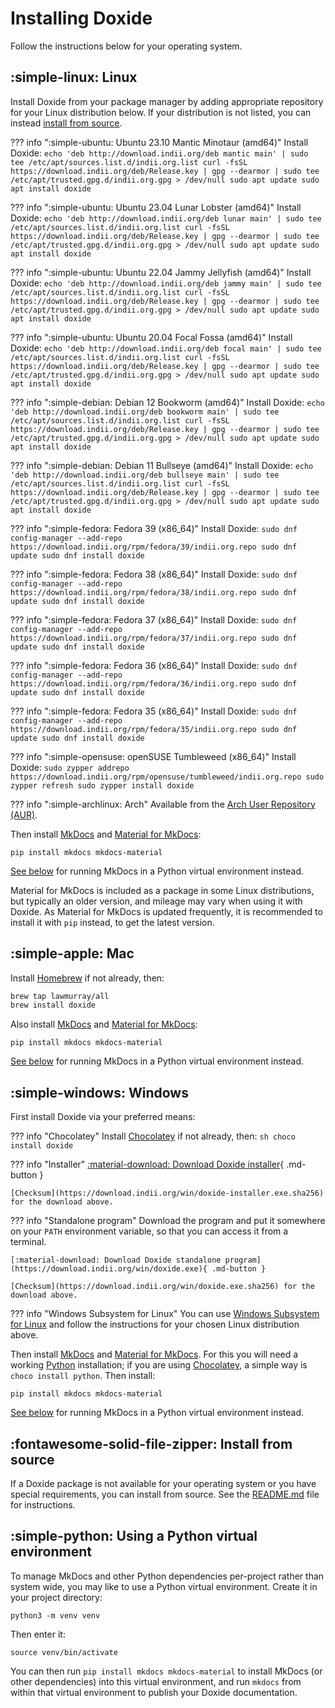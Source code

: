 # Installing Doxide

Follow the instructions below for your operating system.

## :simple-linux: Linux

Install Doxide from your package manager by adding appropriate repository for your Linux distribution below. If your distribution is not listed, you can instead [install from source](#install-from-source).

??? info ":simple-ubuntu: Ubuntu 23.10 Mantic Minotaur (amd64)"
    Install Doxide:
    ```
    echo 'deb http://download.indii.org/deb mantic main' | sudo tee /etc/apt/sources.list.d/indii.org.list
    curl -fsSL https://download.indii.org/deb/Release.key | gpg --dearmor | sudo tee /etc/apt/trusted.gpg.d/indii.org.gpg > /dev/null
    sudo apt update
    sudo apt install doxide
    ```

??? info ":simple-ubuntu: Ubuntu 23.04 Lunar Lobster (amd64)"
    Install Doxide:
    ```
    echo 'deb http://download.indii.org/deb lunar main' | sudo tee /etc/apt/sources.list.d/indii.org.list
    curl -fsSL https://download.indii.org/deb/Release.key | gpg --dearmor | sudo tee /etc/apt/trusted.gpg.d/indii.org.gpg > /dev/null
    sudo apt update
    sudo apt install doxide
    ```

??? info ":simple-ubuntu: Ubuntu 22.04 Jammy Jellyfish (amd64)"
    Install Doxide:
    ```
    echo 'deb http://download.indii.org/deb jammy main' | sudo tee /etc/apt/sources.list.d/indii.org.list
    curl -fsSL https://download.indii.org/deb/Release.key | gpg --dearmor | sudo tee /etc/apt/trusted.gpg.d/indii.org.gpg > /dev/null
    sudo apt update
    sudo apt install doxide
    ```

??? info ":simple-ubuntu: Ubuntu 20.04 Focal Fossa (amd64)"
    Install Doxide:
    ```
    echo 'deb http://download.indii.org/deb focal main' | sudo tee /etc/apt/sources.list.d/indii.org.list
    curl -fsSL https://download.indii.org/deb/Release.key | gpg --dearmor | sudo tee /etc/apt/trusted.gpg.d/indii.org.gpg > /dev/null
    sudo apt update
    sudo apt install doxide
    ```

??? info ":simple-debian: Debian 12 Bookworm (amd64)"
    Install Doxide:
    ```
    echo 'deb http://download.indii.org/deb bookworm main' | sudo tee /etc/apt/sources.list.d/indii.org.list
    curl -fsSL https://download.indii.org/deb/Release.key | gpg --dearmor | sudo tee /etc/apt/trusted.gpg.d/indii.org.gpg > /dev/null
    sudo apt update
    sudo apt install doxide
    ```

??? info ":simple-debian: Debian 11 Bullseye (amd64)"
    Install Doxide:
    ```
    echo 'deb http://download.indii.org/deb bullseye main' | sudo tee /etc/apt/sources.list.d/indii.org.list
    curl -fsSL https://download.indii.org/deb/Release.key | gpg --dearmor | sudo tee /etc/apt/trusted.gpg.d/indii.org.gpg > /dev/null
    sudo apt update
    sudo apt install doxide
    ```

??? info ":simple-fedora: Fedora 39 (x86_64)"
    Install Doxide:
    ```
    sudo dnf config-manager --add-repo https://download.indii.org/rpm/fedora/39/indii.org.repo
    sudo dnf update
    sudo dnf install doxide
    ```

??? info ":simple-fedora: Fedora 38 (x86_64)"
    Install Doxide:
    ```
    sudo dnf config-manager --add-repo https://download.indii.org/rpm/fedora/38/indii.org.repo
    sudo dnf update
    sudo dnf install doxide
    ```

??? info ":simple-fedora: Fedora 37 (x86_64)"
    Install Doxide:
    ```
    sudo dnf config-manager --add-repo https://download.indii.org/rpm/fedora/37/indii.org.repo
    sudo dnf update
    sudo dnf install doxide
    ```

??? info ":simple-fedora: Fedora 36 (x86_64)"
    Install Doxide:
    ```
    sudo dnf config-manager --add-repo https://download.indii.org/rpm/fedora/36/indii.org.repo
    sudo dnf update
    sudo dnf install doxide
    ```

??? info ":simple-fedora: Fedora 35 (x86_64)"
    Install Doxide:
    ```
    sudo dnf config-manager --add-repo https://download.indii.org/rpm/fedora/35/indii.org.repo
    sudo dnf update
    sudo dnf install doxide
    ```

??? info ":simple-opensuse: openSUSE Tumbleweed (x86_64)"
    Install Doxide:
    ```
    sudo zypper addrepo https://download.indii.org/rpm/opensuse/tumbleweed/indii.org.repo
    sudo zypper refresh
    sudo zypper install doxide
    ```

??? info ":simple-archlinux: Arch"
    Available from the [Arch User Repository (AUR)](https://aur.archlinux.org/packages/doxide).

Then install [MkDocs][mkdocs] and [Material for MkDocs][material]:
```
pip install mkdocs mkdocs-material
```
[See below](#using-a-python-virtual-environment) for running MkDocs in a Python virtual environment instead.

Material for MkDocs is included as a package in some Linux distributions, but typically an older version, and mileage may vary when using it with Doxide. As Material for MkDocs is updated frequently, it is recommended to install it with `pip` instead, to get the latest version.

## :simple-apple: Mac

Install [Homebrew](https://brew.sh) if not already, then:
```sh
brew tap lawmurray/all
brew install doxide
```
Also install [MkDocs][mkdocs] and [Material for MkDocs][material]:
```
pip install mkdocs mkdocs-material
```
[See below](#using-a-python-virtual-environment) for running MkDocs in a Python virtual environment instead.

## :simple-windows: Windows

First install Doxide via your preferred means:

??? info "Chocolatey"
    Install [Chocolatey](https://chocolatey.org) if not already, then:
    ```sh
    choco install doxide
    ```
    
??? info "Installer"
    [:material-download: Download Doxide installer](https://download.indii.org/win/doxide-installer.exe){ .md-button }

    [Checksum](https://download.indii.org/win/doxide-installer.exe.sha256) for the download above.

??? info "Standalone program"
    Download the program and put it somewhere on your `PATH` environment variable, so that you can access it from a terminal.

    [:material-download: Download Doxide standalone program](https://download.indii.org/win/doxide.exe){ .md-button }

    [Checksum](https://download.indii.org/win/doxide.exe.sha256) for the download above.

??? info "Windows Subsystem for Linux"
    You can use [Windows Subsystem for Linux](https://learn.microsoft.com/en-us/windows/wsl/install) and follow the instructions for your chosen Linux distribution above.

Then install [MkDocs][mkdocs] and [Material for MkDocs][material]. For this you will need a working [Python](https://python.org) installation; if you are using [Chocolatey](https://chocolatey.org), a simple way is `choco install python`. Then install:
```
pip install mkdocs mkdocs-material
```
[See below](#using-a-python-virtual-environment) for running MkDocs in a Python virtual environment instead.

## :fontawesome-solid-file-zipper: Install from source

If a Doxide package is not available for your operating system or you have special requirements, you can install from source. See the [README.md](https://github.com/lawmurray/doxide) file for instructions.

[mkdocs]: https://www.mkdocs.org
[material]: https://squidfunk.github.io/mkdocs-material/

## :simple-python: Using a Python virtual environment

To manage MkDocs and other Python dependencies per-project rather than system wide, you may like to use a Python virtual environment. Create it in your project directory:
```
python3 -m venv venv
```
Then enter it:
```
source venv/bin/activate
```
You can then run  `pip install mkdocs mkdocs-material` to install MkDocs (or other dependencies) into this virtual environment, and run `mkdocs` from within that virtual environment to publish your Doxide documentation.
